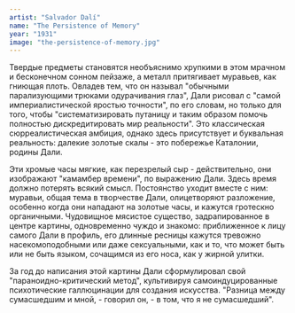```yaml
---
artist: "Salvador Dalí"
name: "The Persistence of Memory"
year: "1931"
image: "the-persistence-of-memory.jpg"
---
```


Твердые предметы становятся необъяснимо хрупкими в этом мрачном и бесконечном сонном пейзаже, а металл притягивает муравьев, как гниющая плоть. Овладев тем, что он называл "обычными парализующими трюками одурачивания глаз", Дали рисовал с "самой империалистической яростью точности", по его словам, но только для того, чтобы "систематизировать путаницу и таким образом помочь полностью дискредитировать мир реальности". Это классическая сюрреалистическая амбиция, однако здесь присутствует и буквальная реальность: далекие золотые скалы - это побережье Каталонии, родины Дали.

Эти хромые часы мягкие, как перезрелый сыр - действительно, они изображают "камамбер времени", по выражению Дали. Здесь время должно потерять всякий смысл. Постоянство уходит вместе с ним: муравьи, общая тема в творчестве Дали, олицетворяют разложение, особенно когда они нападают на золотые часы, и кажутся гротескно органичными. Чудовищное мясистое существо, задрапированное в центре картины, одновременно чуждо и знакомо: приближенное к лицу самого Дали в профиль, его длинные ресницы кажутся тревожно насекомоподобными или даже сексуальными, как и то, что может быть или не быть языком, сочащимся из его носа, как у жирной улитки.

За год до написания этой картины Дали сформулировал свой "параноидно-критический метод", культивируя самоиндуцированные психотические галлюцинации для создания искусства. "Разница между сумасшедшим и мной, - говорил он, - в том, что я не сумасшедший".
